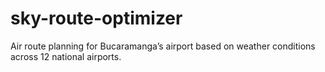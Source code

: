 # sky-route-optimizer
Air route planning for Bucaramanga’s airport based on weather conditions across 12 national airports.
